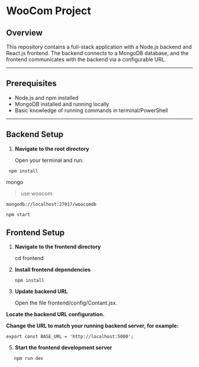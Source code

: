 # WooCom Project

## Overview

This repository contains a full-stack application with a Node.js backend and React.js frontend. The backend connects to a MongoDB database, and the frontend communicates with the backend via a configurable URL.

---

## Prerequisites

- Node.js and npm installed
- MongoDB installed and running locally
- Basic knowledge of running commands in terminal/PowerShell

---

## Backend Setup

1. **Navigate to the root directory**

   Open your terminal and run:
```
 npm install
```
mongo
> use woocom
```
mongodb://localhost:27017/woocomdb

```
```
npm start
```

## Frontend  Setup

1. **Navigate to the frontend directory**

     cd frontend

2. **Install frontend dependencies**

       npm install


3.  **Update backend URL**

    Open the file frontend/config/Contant.jsx.

**Locate the backend URL configuration.**

**Change the URL to match your running backend server, for example:**

    export const BASE_URL = 'http://localhost:5000';


5.  **Start the frontend development server**

``` 
   npm run dev
